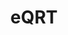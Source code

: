 ---
id: eqrt
title: eQRT
hide_title: false
hide_table_of_contents: false
sidebar_label: eQRT
sidebar_position: 2
pagination_label: eQRT
custom_edit_url: https://github.com/theqrl/documentation/edit/master/docs/basics/what-is-qrl.md
description: Overview of the eQRT ethereum Quantum Resistant Token
keywords:
  - docs
  - eQRT
image: /assets/img/icons/yellow.png

---